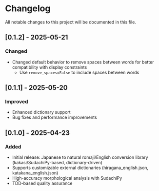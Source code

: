 # Changelog

All notable changes to this project will be documented in this file.

## [0.1.2] - 2025-05-21
### Changed
- Changed default behavior to remove spaces between words for better compatibility with display constraints
  - Use `remove_spaces=False` to include spaces between words

## [0.1.1] - 2025-05-20
### Improved
- Enhanced dictionary support
- Bug fixes and performance improvements

## [0.1.0] - 2025-04-23
### Added
- Initial release: Japanese to natural romaji/English conversion library (kakasi/SudachiPy-based, dictionary-driven)
- Supports customizable external dictionaries (hiragana_english.json, katakana_english.json)
- High-accuracy morphological analysis with SudachiPy
- TDD-based quality assurance
